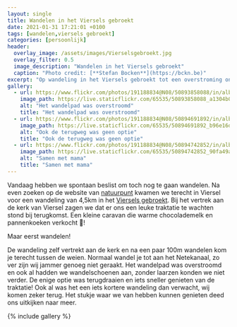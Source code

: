 ```yaml
---
layout: single
title: Wandelen in het Viersels gebroekt
date: 2021-01-31 17:21:01 +0100
tags: [wandelen,viersels gebroekt]
categories: [persoonlijk]
header:
  overlay_image: /assets/images/Vierselsgebroekt.jpg
  overlay_filter: 0.5
  image_description: "Wandelen in het Viersels gebroekt"
  caption: "Photo credit: [**Stefan Bocken**](https://bckn.be)"
excerpt: "Op wandeling in het Viersels gebroekt tot een overstroming ons tegenhield."
gallery:
  - url: https://www.flickr.com/photos/191188834@N08/50893858088/in/album-72157718112284862/
    image_path: https://live.staticflickr.com/65535/50893858088_a1304b0b10_c.jpg
    alt: "Het wandelpad was overstroomd"
    title: "Het wandelpad was overstroomd"
  - url: https://www.flickr.com/photos/191188834@N08/50894691892/in/album-72157718112284862/
    image_path: https://live.staticflickr.com/65535/50894691892_b96e16d881_c.jpg
    alt: "Ook de terugweg was geen optie"
    title: "Ook de terugweg was geen optie"
  - url: https://www.flickr.com/photos/191188834@N08/50894742852/in/album-72157718112284862/
    image_path: https://live.staticflickr.com/65535/50894742852_90fa49a09d_c.jpg
    alt: "Samen met mama"
    title: "Samen met mama"
---
```

Vandaag hebben we spontaan beslist om toch nog te gaan wandelen. Na even zoeken op de website van [natuurpunt](https://www.natuurpunt.be) kwamen we terecht in Viersel voor een wandeling van 4,5km in het [Viersels gebroekt](https://www.natuurpunt.be/natuurgebied/kleine-netevallei-viersels-gebroekt-steenbeemden).
Bij het vertrek aan de kerk van Viersel zagen we dat er ons een leuke traktatie te wachten stond bij terugkomst. Een kleine caravan die warme chocolademelk en pannenkoeken verkocht 🙂!

Maar eerst wandelen!

De wandeling zelf vertrekt aan de kerk en na een paar 100m wandelen kom je terecht tussen de weien. Normaal wandel je tot aan het Netekanaal, zo ver zijn wij jammer genoeg niet geraakt. Het wandelpad was overstroomd en ook al hadden we wandelschoenen aan, zonder laarzen konden we niet verder. De enige optie was terugdraaien en iets sneller genieten van de traktatie! Ook al was het een iets kortere wandeling dan verwacht, wij komen zeker terug. Het stukje waar we van hebben kunnen genieten deed ons uitkijken naar meer.

{% include gallery %}
